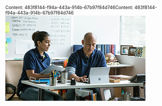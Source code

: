 <span data-ttu-id="68a26-101">Content: 483f8144-f94a-443a-914b-67b97f84d746</span><span class="sxs-lookup"><span data-stu-id="68a26-101">Content: 483f8144-f94a-443a-914b-67b97f84d746</span></span>![Bild](eb196f27-67e0-4479-92a5-ceb447a85818.png)
